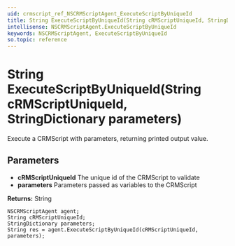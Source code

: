 ```yaml
---
uid: crmscript_ref_NSCRMScriptAgent_ExecuteScriptByUniqueId
title: String ExecuteScriptByUniqueId(String cRMScriptUniqueId, StringDictionary parameters)
intellisense: NSCRMScriptAgent.ExecuteScriptByUniqueId
keywords: NSCRMScriptAgent, ExecuteScriptByUniqueId
so.topic: reference
---
```


# String ExecuteScriptByUniqueId(String cRMScriptUniqueId, StringDictionary parameters)

Execute a CRMScript with parameters, returning printed output value.

## Parameters

* **cRMScriptUniqueId** The unique id of the CRMScript to validate
* **parameters** Parameters passed as variables to the CRMScript

**Returns:** String

```crmscript
NSCRMScriptAgent agent;
String cRMScriptUniqueId;
StringDictionary parameters;
String res = agent.ExecuteScriptByUniqueId(cRMScriptUniqueId, parameters);
```

